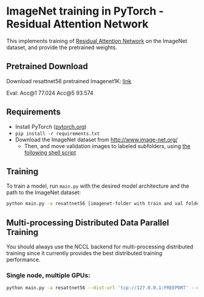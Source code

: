 # ImageNet training in PyTorch - Residual Attention Network

This implements training of [Residual Attention Network](https://arxiv.org/abs/1704.06904) on the ImageNet dataset, and provide the pretrained weights.


## Pretrained Download

Download resattnet56 pretrained Imagenet1K: [link](https://drive.google.com/file/d/1Sc-TCERxrJKN4TvmDOwn_98GeUva_FIr/view?usp=sharing)

Eval: Acc@1 77.024 Acc@5 93.574


## Requirements

- Install PyTorch ([pytorch.org](http://pytorch.org))
- `pip install -r requirements.txt`
- Download the ImageNet dataset from http://www.image-net.org/
    - Then, and move validation images to labeled subfolders, using [the following shell script](https://raw.githubusercontent.com/soumith/imagenetloader.torch/master/valprep.sh)
## Training

To train a model, run `main.py` with the desired model architecture and the path to the ImageNet dataset:

```bash
python main.py -a resattnet56 [imagenet-folder with train and val folders]
```

## Multi-processing Distributed Data Parallel Training

You should always use the NCCL backend for multi-processing distributed training since it currently provides the best distributed training performance.

### Single node, multiple GPUs:

```bash
python main.py -a resattnet56 --dist-url 'tcp://127.0.0.1:FREEPORT' --dist-backend 'nccl' --multiprocessing-distributed --world-size 1 --rank 0 [imagenet-folder with train and val folders]
```
